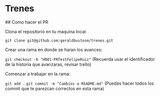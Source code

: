 # Trenes

## Como hacer el PR

Clona el repositorio en tu maquina local:

`git clone git@github.com:geraldbustosm/trenes.git`

Crear una rama en donde se haran los avances:

`git checkout -b "H001-PRTestFelipeRuiz"`
(Recuerda usar el identificador de la historia que avanzaras, revisar trello)

Comenzar a trabajar en la rama:

`git add .`
`git commit -m "Cambios a README.md"`
(Puedes hacer todos los commit que te parezcan correctos en esta rama)
